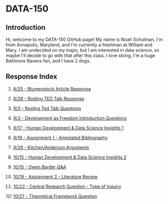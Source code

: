 # DATA-150

## Introduction

Hi, welcome to my DATA-150 GitHub page! My name is Noah Schulman, I'm from Annapolis, Maryland, and I'm currently a freshman at William and Mary. I am undecided on my major, but I am interested in data science, so maybe I'll decide to go with that after this class. I love skiing, I'm a huge Baltimore Ravens fan, and I have 2 dogs. 



## Response Index

1. [8/25 - Blumenstock Article Response](Blumenstock-Article-Response.md)

2. [8/28 - Rosling TED Talk Response](Rosling-Response.md)

3. [9/3 - Rosling Ted Talk Questions](Hans-Rosling-Ted-Talk-Questions.md)

4. [9/3 - Development as Freedom Introduction Questions](Development-as-Freedom-Introduction-Questions.md)

5. [9/17 - Human Development & Data Science Insights 1](DataScienceInsightsCNNs.md)

6. [9/19 - Assignment 1 - Annotated Bibliography](AssignmentOneAnnotatedBib.md)

7. [9/29 - Kitchen/Anderson Arguments](KitchenAndersonArguments.md)

8. [10/15 - Human Development & Data Science Insights 2](DataInsights2.md)

9. [10/15 - Owen Barder Q&A](OwenBarderQuestions.md)

10. [10/19 - Assignment 2 - Literature Review](LitReview.md)

11. [10/22 - Central Research Question - Type of Inquiry](Inquiry.md)

12/ [10/27 - Theoretical Framework Question](theory.md)
   

